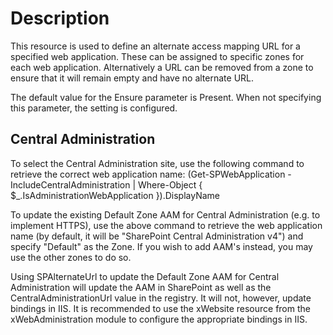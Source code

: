 # Description

This resource is used to define an alternate access mapping URL for a specified
web application. These can be assigned to specific zones for each web
application. Alternatively a URL can be removed from a zone to ensure that it
will remain empty and have no alternate URL.

The default value for the Ensure parameter is Present. When not specifying this
parameter, the setting is configured.

## Central Administration

To select the Central Administration site, use the following command to retrieve
the correct web application name:
(Get-SPWebApplication -IncludeCentralAdministration | Where-Object {
     $_.IsAdministrationWebApplication
 }).DisplayName

To update the existing Default Zone AAM for Central Administration (e.g. to
implement HTTPS), use the above command to retrieve the web application name
(by default, it will be "SharePoint Central Administration v4") and specify
"Default" as the Zone. If you wish to add AAM's instead, you may use the other
zones to do so.

Using SPAlternateUrl to update the Default Zone AAM for Central Administration
will update the AAM in SharePoint as well as the CentralAdministrationUrl value
in the registry. It will not, however, update bindings in IIS. It is recommended
to use the xWebsite resource from the xWebAdministration module to configure the
appropriate bindings in IIS.
